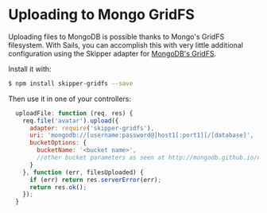 # Uploading to Mongo GridFS

Uploading files to MongoDB is possible thanks to Mongo's GridFS filesystem.  With Sails, you can accomplish this with very little additional configuration using the Skipper adapter for [MongoDB's GridFS](https://github.com/willhuang85/skipper-gridfs).

Install it with:

```sh
$ npm install skipper-gridfs --save
```

Then use it in one of your controllers:

```javascript
  uploadFile: function (req, res) {
    req.file('avatar').upload({
      adapter: require('skipper-gridfs'),
      uri: 'mongodb://[username:password@]host1[:port1][/[database]',
      bucketOptions: {
        bucketName: '<bucket name>',
        //other bucket parameters as seen at http://mongodb.github.io/node-mongodb-native/3.1/api/GridFSBucket.html
      }
    }, function (err, filesUploaded) {
      if (err) return res.serverError(err);
      return res.ok();
    });
  }
```

<docmeta name="displayName" value="Uploading to GridFS">
